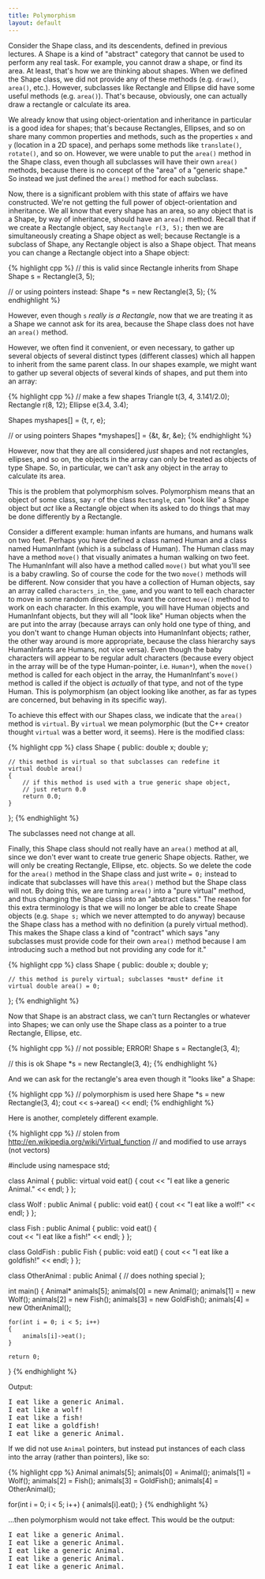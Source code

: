 ```yaml
---
title: Polymorphism
layout: default
---
```


Consider the Shape class, and its descendents, defined in previous lectures.
A Shape is a kind of "abstract" category that cannot be used to perform any
real task. For example, you cannot draw a shape, or find its area. At least,
that's how we are thinking about shapes. When we defined the Shape class, we
did not provide any of these methods (e.g. `draw()`, `area()`, etc.). However,
subclasses like Rectangle and Ellipse did have some useful methods (e.g.
`area()`). That's because, obviously, one can actually draw a rectangle or
calculate its area.

We already know that using object-orientation and inheritance in particular is
a good idea for shapes; that's because Rectangles, Ellipses, and so on share
many common properties and methods, such as the properties `x` and `y`
(location in a 2D space), and perhaps some methods like `translate()`,
`rotate()`, and so on. However, we were unable to put the `area()` method in
the Shape class, even though all subclasses will have their own `area()`
methods, because there is no concept of the "area" of a "generic shape." So
instead we just defined the `area()` method for each subclass.

Now, there is a significant problem with this state of affairs we have
constructed. We're not getting the full power of object-orientation and
inheritance. We all know that every shape has an area, so any object that is
a Shape, by way of inheritance, should have an `area()` method. Recall that if
we create a Rectangle object, say `Rectangle r(3, 5);` then we are
simultaneously creating a Shape object as well; because Rectangle is a subclass
of Shape, any Rectangle object is also a Shape object. That means you can
change a Rectangle object into a Shape object:

{% highlight cpp %}
// this is valid since Rectangle inherits from Shape
Shape s = Rectangle(3, 5);

// or using pointers instead:
Shape *s = new Rectangle(3, 5);
{% endhighlight %}

However, even though `s` *really is a Rectangle*, now that we are treating it
as a Shape we cannot ask for its area, because the Shape class does not have an
`area()` method.

However, we often find it convenient, or even necessary, to gather up several
objects of several distinct types (different classes) which all happen to
inherit from the same parent class. In our shapes example, we might want to
gather up several objects of several kinds of shapes, and put them into an
array:

{% highlight cpp %}
// make a few shapes
Triangle t(3, 4, 3.141/2.0);
Rectangle r(8, 12);
Ellipse e(3.4, 3.4);

Shapes myshapes[] = {t, r, e};

// or using pointers
Shapes *myshapes[] = {&t, &r, &e};
{% endhighlight %}

However, now that they are all considered *just* shapes and not rectangles,
ellipses, and so on, the objects in the array can only be treated as objects of
type Shape. So, in particular, we can't ask any object in the array to
calculate its area.

This is the problem that polymorphism solves. Polymorphism means that an object
of some class, say `r` of the class `Rectangle`, can "look like" a Shape object
but *act* like a Rectangle object when its asked to do things that may be done
differently by a Rectangle.

Consider a different example: human infants are humans, and humans walk on two
feet. Perhaps you have defined a class named Human and a class named
HumanInfant (which is a subclass of Human). The Human class may have a method
`move()` that visually animates a human walking on two feet. The HumanInfant
will also have a method called `move()` but what you'll see is a baby crawling.
So of course the code for the two `move()` methods will be different.  Now
consider that you have a collection of Human objects, say an array called
`characters_in_the_game`, and you want to tell each character to move in some
random direction. You want the correct `move()` method to work on each
character. In this example, you will have Human objects and HumanInfant
objects, but they will all "look like" Human objects when the are put into the
array (because arrays can only hold one type of thing, and you don't want to
change Human objects into HumanInfant objects; rather, the other way around is
more appropriate, because the class hierarchy says HumanInfants are Humans, not
vice versa). Even though the baby characters will appear to be regular adult
characters (because every object in the array will be of the type
Human-pointer, i.e. `Human*`), when the `move()` method is called for each
object in the array, the HumanInfant's `move()` method is called if the object
is *actually* of that type, and not of the type Human. This is polymorphism (an
object looking like another, as far as types are concerned, but behaving in its
specific way).

To achieve this effect with our Shapes class, we indicate that the `area()`
method is `virtual`. By `virtual` we mean polymorphic (but the C++ creator
thought `virtual` was a better word, it seems). Here is the modified class:

{% highlight cpp %}
class Shape
{
    public:
    double x;
    double y;

    // this method is virtual so that subclasses can redefine it
    virtual double area()
    {
        // if this method is used with a true generic shape object,
        // just return 0.0
        return 0.0;
    }
};
{% endhighlight %}

The subclasses need not change at all.

Finally, this Shape class should not really have an `area()` method at all,
since we don't ever want to create true generic Shape objects. Rather, we will
only be creating Rectangle, Ellipse, etc. objects. So we delete the code for
the `area()` method in the Shape class and just write `= 0;` instead to
indicate that subclasses will have this `area()` method but the Shape class
will not. By doing this, we are turning `area()` into a "pure virtual" method,
and thus changing the Shape class into an "abstract class." The reason for this
extra terminology is that we will no longer be able to create Shape objects
(e.g.  `Shape s;` which we never attempted to do anyway) because the Shape
class has a method with no definition (a purely virtual method). This makes the
Shape class a kind of "contract" which says "any subclasses must provide code
for their own `area()` method because I am introducing such a method but not
providing any code for it."

{% highlight cpp %}
class Shape
{
    public:
    double x;
    double y;

    // this method is purely virtual; subclasses *must* define it
    virtual double area() = 0;
};
{% endhighlight %}

Now that Shape is an abstract class, we can't turn Rectangles or whatever into
Shapes; we can only use the Shape class as a pointer to a true Rectangle,
Ellipse, etc.

{% highlight cpp %}
// not possible; ERROR!
Shape s = Rectangle(3, 4);

// this is ok
Shape *s = new Rectangle(3, 4);
{% endhighlight %}

And we can ask for the rectangle's area even though it "looks like" a Shape:

{% highlight cpp %}
// polymorphism is used here
Shape *s = new Rectangle(3, 4);
cout << s->area() << endl;
{% endhighlight %}

Here is another, completely different example.

{% highlight cpp %}
// stolen from http://en.wikipedia.org/wiki/Virtual_function
// and modified to use arrays (not vectors)

#include <iostream>
using namespace std;
 
class Animal
{
    public:
    virtual void eat()
    { 
        cout << "I eat like a generic Animal." << endl; 
    }
};
 
class Wolf : public Animal
{
    public:
    void eat()
    { 
        cout << "I eat like a wolf!" << endl; 
    }
};
 
class Fish : public Animal
{
    public:
    void eat()
    {  
        cout << "I eat like a fish!" << endl; 
    }
};
 
class GoldFish : public Fish
{
    public:
    void eat()
    { 
        cout << "I eat like a goldfish!" << endl; 
    }
};
 
class OtherAnimal : public Animal
{
    // does nothing special
};
 
int main()
{
    Animal* animals[5];
    animals[0] = new Animal();
    animals[1] = new Wolf();
    animals[2] = new Fish();
    animals[3] = new GoldFish();
    animals[4] = new OtherAnimal();
 
    for(int i = 0; i < 5; i++)
    {
        animals[i]->eat();
    }
 
    return 0;
}
{% endhighlight %}

Output:

<pre>
I eat like a generic Animal.
I eat like a wolf!
I eat like a fish!
I eat like a goldfish!
I eat like a generic Animal.
</pre>

If we did not use `Animal` pointers, but instead put instances of each class
into the array (rather than pointers), like so:

{% highlight cpp %}
Animal animals[5];
animals[0] = Animal();
animals[1] = Wolf();
animals[2] = Fish();
animals[3] = GoldFish();
animals[4] = OtherAnimal();

for(int i = 0; i < 5; i++)
{
    animals[i].eat();
}
{% endhighlight %}

...then polymorphism would not take effect. This would be the output:

<pre>
I eat like a generic Animal.
I eat like a generic Animal.
I eat like a generic Animal.
I eat like a generic Animal.
I eat like a generic Animal.
</pre>


